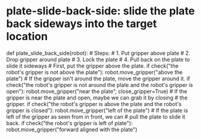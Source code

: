 

# plate-slide-back-side: slide the plate back sideways into the target location
def plate_slide_back_side(robot):
    # Steps:
    #  1. Put gripper above plate
    #  2. Drop gripper around plate
    #  3. Lock the plate
    #  4. Pull back on the plate to slide it sideways
    # First, put the gripper above the plate.
    if check("the robot's gripper is not above the plate"):
        robot.move_gripper("above the plate")
    # If the gripper isn't around the plate, move the gripper around it.
    if check("the robot's gripper is not around the plate and the robot's gripper is open"):
        robot.move_gripper("near the plate", close_gripper=True)
    # If the gripper is near the plate and open, maybe we can grab it by closing
    # the gripper.
    if check("the robot's gripper is above the plate and the robot's gripper is closed"):
        robot.move_gripper("left of the plate")
    # If the plate is left of the gripper as seen from in front, we can
    # pull the plate to slide it back.
    if check("the robot's gripper is left of plate"):
        robot.move_gripper("forward aligned with the plate")